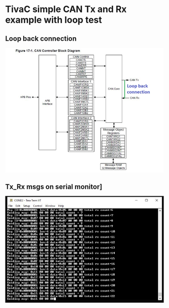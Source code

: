 # TivaC simple CAN Tx and Rx example with loop test

## Loop back connection
![Loop back connection](/imgs/Loop_Back.JPG)

## Tx_Rx msgs on serial monitor]
![Tx_Rx msgs on serial monitor](/imgs/CAN_Loop_Back.JPG)
